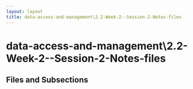 ```yaml
---
layout: layout
title: data-access-and-management\2.2-Week-2--Session-2-Notes-files
---
```


# data-access-and-management\2.2-Week-2--Session-2-Notes-files

## Files and Subsections


